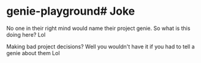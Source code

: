 # genie-playground# Joke

No one in their right mind would name their project genie. So what is this doing here? Lol

Making bad project decisions? Well you wouldn't have it if you had to tell a genie about them Lol